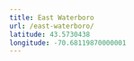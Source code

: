 ```yaml
---
title: East Waterboro
url: /east-waterboro/
latitude: 43.5730438
longitude: -70.68119870000001
---
```

